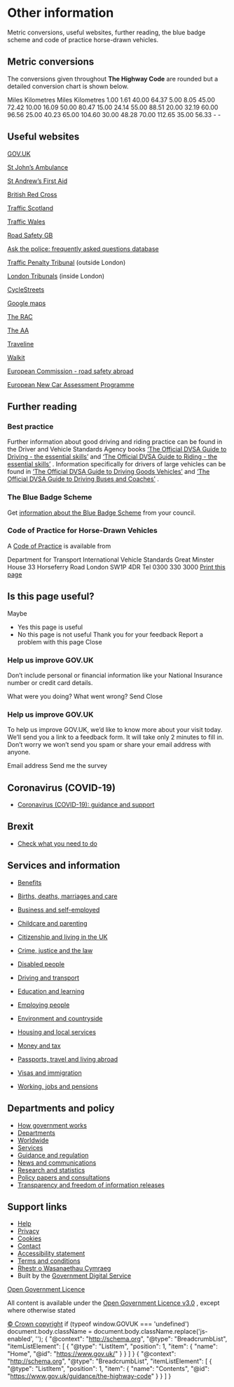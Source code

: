 
# Other information

Metric conversions, useful websites, further reading, the blue badge scheme and code of practice horse-drawn vehicles.

## Metric conversions

The conversions given throughout **The Highway Code** are rounded but a detailed conversion chart is shown below.

Miles Kilometres Miles Kilometres 1.00 1.61 40.00 64.37 5.00 8.05 45.00 72.42 10.00 16.09 50.00 80.47 15.00 24.14 55.00 88.51 20.00 32.19 60.00 96.56 25.00 40.23 65.00 104.60 30.00 48.28 70.00 112.65 35.00 56.33 - -
## Useful websites

[GOV.UK](http://www.gov.uk)

[St John’s Ambulance](http://www.sja.org.uk/sja/default.aspx)

[St Andrew’s First Aid](http://www.firstaid.org.uk/)

[British Red Cross](http://www.redcross.org.uk/)

[Traffic Scotland](http://trafficscotland.org/)

[Traffic Wales](http://www.traffic-wales.com)

[Road Safety GB](http://www.roadsafetygb.org.uk/)

[Ask the police: frequently asked questions database](https://www.askthe.police.uk/default.mth)

[Traffic Penalty Tribunal](http://www.trafficpenaltytribunal.gov.uk) (outside London)

[London Tribunals](https://www.londontribunals.gov.uk/) (inside London)

[CycleStreets](http://www.cyclestreets.net)

[Google maps](http://maps.google.co.uk)

[The RAC](http://www.rac.co.uk/route-planner)

[The AA](http://www.theaa.com/route-planner)

[Traveline](http://www.traveline.info)

[Walkit](http://www.walkit.com)

[European Commission - road safety abroad](http://ec.europa.eu/transport/road_safety/going_abroad/index_en.htm)

[European New Car Assessment Programme](http://www.euroncap.com/en)

## Further reading

### Best practice

Further information about good driving and riding practice can be found in the Driver and Vehicle Standards Agency books [‘The Official DVSA Guide to Driving - the essential skills’](http://www.safedrivingforlife.info/shop/product/official-dvsa-guide-driving-essential-skills-book) and [‘The Official DVSA Guide to Riding - the essential skills’](http://www.safedrivingforlife.info/shop/product/official-dvsa-guide-riding-essential-skills-book-book) . Information specifically for drivers of large vehicles can be found in [‘The Official DVSA Guide to Driving Goods Vehicles’](http://www.safedrivingforlife.info/shop/product/official-dvsa-guide-driving-goods-vehicles-book-book) and [‘The Official DVSA Guide to Driving Buses and Coaches’](http://www.safedrivingforlife.info/shop/product/official-dvsa-guide-driving-buses-and-coaches-book-book) .

### The Blue Badge Scheme

Get [information about the Blue Badge Scheme](https://www.gov.uk/blue-badge-scheme-information-council) from your council.

### Code of Practice for Horse-Drawn Vehicles

A [Code of Practice](https://www.gov.uk/government/publications/code-of-practice-for-horse-drawn-vehicles) is available from

Department for Transport International Vehicle Standards Great Minster House 33 Horseferry Road London SW1P 4DR Tel 0300 330 3000  [Print this page](other-information.md#)
## Is this page useful?
Maybe
* Yes this page is useful
* No this page is not useful
Thank you for your feedback Report a problem with this page Close
### Help us improve GOV.UK

Don’t include personal or financial information like your National Insurance number or credit card details.

What were you doing? What went wrong? Send Close
### Help us improve GOV.UK

To help us improve GOV.UK, we’d like to know more about your visit today. We’ll send you a link to a feedback form. It will take only 2 minutes to fill in. Don’t worry we won’t send you spam or share your email address with anyone.

Email address Send me the survey
## Coronavirus (COVID-19)

* [Coronavirus (COVID-19): guidance and support](../../coronavirus.md)

## Brexit

* [Check what you need to do](../../transition.md)

## Services and information

* [Benefits](../../browse/benefits.md)
* [Births, deaths, marriages and care](../../browse/births-deaths-marriages.md)
* [Business and self-employed](../../browse/business.md)
* [Childcare and parenting](../../browse/childcare-parenting.md)
* [Citizenship and living in the UK](../../browse/citizenship.md)
* [Crime, justice and the law](../../browse/justice.md)
* [Disabled people](../../browse/disabilities.md)
* [Driving and transport](../../browse/driving.md)

* [Education and learning](../../browse/education.md)
* [Employing people](../../browse/employing-people.md)
* [Environment and countryside](../../browse/environment-countryside.md)
* [Housing and local services](../../browse/housing-local-services.md)
* [Money and tax](../../browse/tax.md)
* [Passports, travel and living abroad](../../browse/abroad.md)
* [Visas and immigration](../../browse/visas-immigration.md)
* [Working, jobs and pensions](../../browse/working.md)

## Departments and policy

* [How government works](../../government/how-government-works.md)
* [Departments](../../government/organisations.md)
* [Worldwide](https://www.gov.uk/world)
* [Services](https://www.gov.uk/search/services)
* [Guidance and regulation](https://www.gov.uk/search/guidance-and-regulation)
* [News and communications](https://www.gov.uk/search/news-and-communications)
* [Research and statistics](https://www.gov.uk/search/research-and-statistics)
* [Policy papers and consultations](https://www.gov.uk/search/policy-papers-and-consultations)
* [Transparency and freedom of information releases](https://www.gov.uk/search/transparency-and-freedom-of-information-releases)

## Support links

* [Help](https://www.gov.uk/help)
* [Privacy](https://www.gov.uk/help/privacy-notice)
* [Cookies](../../help/cookies.md)
* [Contact](https://www.gov.uk/contact)
* [Accessibility statement](https://www.gov.uk/help/accessibility-statement)
* [Terms and conditions](https://www.gov.uk/help/terms-conditions)
* [Rhestr o Wasanaethau Cymraeg](https://www.gov.uk/cymraeg)
* Built by the [Government Digital Service](https://www.gov.uk/government/organisations/government-digital-service)

[Open Government Licence](https://www.nationalarchives.gov.uk/doc/open-government-licence/version/3/)

All content is available under the [Open Government Licence v3.0](https://www.nationalarchives.gov.uk/doc/open-government-licence/version/3/) , except where otherwise stated

[© Crown copyright](https://www.nationalarchives.gov.uk/information-management/re-using-public-sector-information/uk-government-licensing-framework/crown-copyright/)  if (typeof window.GOVUK === 'undefined') document.body.className = document.body.className.replace('js-enabled', '');  {
"@context": "http://schema.org",
"@type": "BreadcrumbList",
"itemListElement": [
{
"@type": "ListItem",
"position": 1,
"item": {
"name": "Home",
"@id": "https://www.gov.uk/"
}
}
]
} {
"@context": "http://schema.org",
"@type": "BreadcrumbList",
"itemListElement": [
{
"@type": "ListItem",
"position": 1,
"item": {
"name": "Contents",
"@id": "https://www.gov.uk/guidance/the-highway-code"
}
}
]
}

